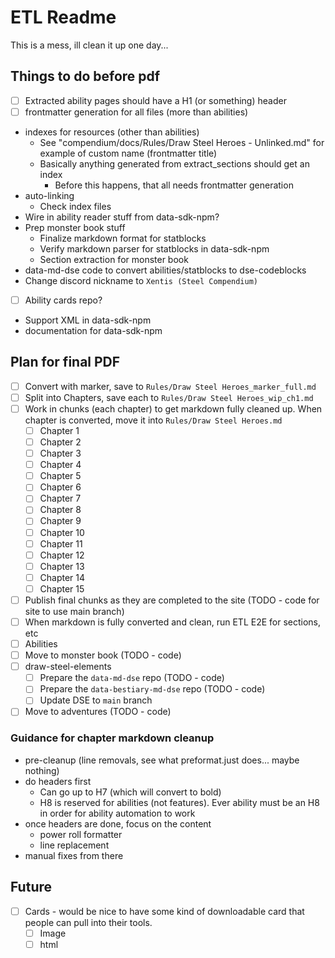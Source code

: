 # ETL Readme

This is a mess, ill clean it up one day...

## Things to do before pdf

- [ ] Extracted ability pages should have a H1 (or something) header
- [ ] frontmatter generation for all files (more than abilities)
- indexes for resources (other than abilities)
  - See "compendium/docs/Rules/Draw Steel Heroes - Unlinked.md" for example of custom name (frontmatter title)
  - Basically anything generated from extract_sections should get an index
    - Before this happens, that all needs frontmatter generation
- auto-linking 
  - Check index files
- Wire in ability reader stuff from data-sdk-npm?
- Prep monster book stuff
  - Finalize markdown format for statblocks
  - Verify markdown parser for statblocks in data-sdk-npm
  - Section extraction for monster book
- data-md-dse code to convert abilities/statblocks to dse-codeblocks
- Change discord nickname to `Xentis (Steel Compendium)`
- [ ] Ability cards repo?
- Support XML in data-sdk-npm
- documentation for data-sdk-npm

## Plan for final PDF

- [ ] Convert with marker, save to `Rules/Draw Steel Heroes_marker_full.md`
- [ ] Split into Chapters, save each to `Rules/Draw Steel Heroes_wip_ch1.md`
- [ ] Work in chunks (each chapter) to get markdown fully cleaned up. When chapter is converted, move it into `Rules/Draw Steel Heroes.md`
  - [ ] Chapter 1
  - [ ] Chapter 2
  - [ ] Chapter 3
  - [ ] Chapter 4
  - [ ] Chapter 5
  - [ ] Chapter 6
  - [ ] Chapter 7
  - [ ] Chapter 8
  - [ ] Chapter 9
  - [ ] Chapter 10
  - [ ] Chapter 11
  - [ ] Chapter 12
  - [ ] Chapter 13
  - [ ] Chapter 14
  - [ ] Chapter 15
- [ ] Publish final chunks as they are completed to the site (TODO - code for site to use main branch)
- [ ] When markdown is fully converted and clean, run ETL E2E for sections, etc
- [ ] Abilities
- [ ] Move to monster book (TODO - code)
- [ ] draw-steel-elements
  - [ ] Prepare the `data-md-dse` repo (TODO - code)
  - [ ] Prepare the `data-bestiary-md-dse` repo (TODO - code)
  - [ ] Update DSE to `main` branch
- [ ] Move to adventures (TODO - code)

### Guidance for chapter markdown cleanup

- pre-cleanup (line removals, see what preformat.just does... maybe nothing)
- do headers first
  - Can go up to H7 (which will convert to bold)
  - H8 is reserved for abilities (not features). Ever ability must be an H8 in order for ability automation to work
- once headers are done, focus on the content
  - power roll formatter
  - line replacement
- manual fixes from there

## Future

- [ ] Cards - would be nice to have some kind of downloadable card that people can pull into their tools.  
  - [ ] Image
  - [ ] html
